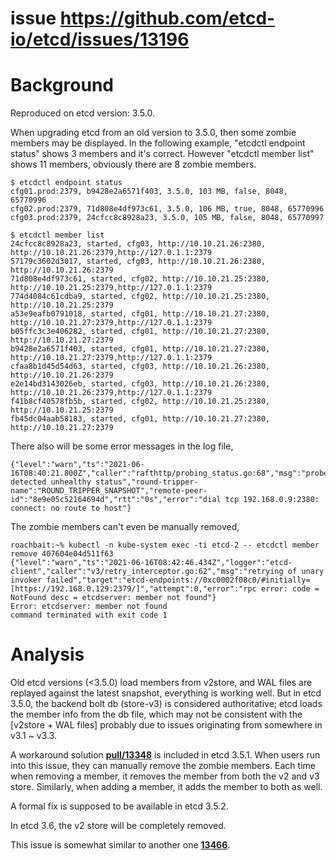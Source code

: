 issue https://github.com/etcd-io/etcd/issues/13196
======
# Background
Reproduced on etcd version: 3.5.0.

When upgrading etcd from an old version to 3.5.0, then some zombie members may be displayed. In the following example, 
"etcdctl endpoint status" shows 3 members and it's correct. However "etcdctl member list" shows 11 members, obviously 
there are 8 zombie members.
```
$ etcdctl endpoint status
cfg01.prod:2379, b9428e2a6571f403, 3.5.0, 103 MB, false, 8048, 65770996
cfg02.prod:2379, 71d808e4df973c61, 3.5.0, 106 MB, true, 8048, 65770996
cfg03.prod:2379, 24cfcc8c8928a23, 3.5.0, 105 MB, false, 8048, 65770997

$ etcdctl member list
24cfcc8c8928a23, started, cfg03, http://10.10.21.26:2380, http://10.10.21.26:2379,http://127.0.1.1:2379
57179c3602d3017, started, cfg03, http://10.10.21.26:2380, http://10.10.21.26:2379
71d808e4df973c61, started, cfg02, http://10.10.21.25:2380, http://10.10.21.25:2379,http://127.0.1.1:2379
774d4084c61cdba9, started, cfg02, http://10.10.21.25:2380, http://10.10.21.25:2379
a53e9eafb0791018, started, cfg01, http://10.10.21.27:2380, http://10.10.21.27:2379,http://127.0.1.1:2379
b05ffc3c3e406282, started, cfg01, http://10.10.21.27:2380, http://10.10.21.27:2379
b9428e2a6571f403, started, cfg01, http://10.10.21.27:2380, http://10.10.21.27:2379,http://127.0.1.1:2379
cfaa8b1d45d54d63, started, cfg03, http://10.10.21.26:2380, http://10.10.21.26:2379
e2e14bd3143026eb, started, cfg03, http://10.10.21.26:2380, http://10.10.21.26:2379,http://127.0.1.1:2379
f41b8cf40578fb5b, started, cfg02, http://10.10.21.25:2380, http://10.10.21.25:2379
fb45dc04aab58183, started, cfg01, http://10.10.21.27:2380, http://10.10.21.27:2379
```

There also will be some error messages in the log file,
```
{"level":"warn","ts":"2021-06-16T08:40:21.800Z","caller":"rafthttp/probing_status.go:68","msg":"prober detected unhealthy status","round-tripper-name":"ROUND_TRIPPER_SNAPSHOT","remote-peer-id":"8e9e05c52164694d","rtt":"0s","error":"dial tcp 192.168.0.9:2380: connect: no route to host"}
```

The zombie members can't even be manually removed, 
```
roachbait:~% kubectl -n kube-system exec -ti etcd-2 -- etcdctl member remove 407604e04d511f63
{"level":"warn","ts":"2021-06-16T08:42:46.434Z","logger":"etcd-client","caller":"v3/retry_interceptor.go:62","msg":"retrying of unary invoker failed","target":"etcd-endpoints://0xc0002f08c0/#initially=[https://192.168.0.129:2379/]","attempt":0,"error":"rpc error: code = NotFound desc = etcdserver: member not found"}
Error: etcdserver: member not found
command terminated with exit code 1
```

# Analysis
Old etcd versions (<3.5.0) load members from v2store, and WAL files are replayed against the latest snapshot, everything is 
working well. But in etcd 3.5.0, the backend bolt db (store-v3) is considered authoritative; etcd loads the member info from the 
db file, which may not be consistent with the [v2store + WAL files] probably due to issues originating from somewhere in v3.1 ~ v3.3. 

A workaround solution **[pull/13348](https://github.com/etcd-io/etcd/pull/13348)** is included in etcd 3.5.1. 
When users run into this issue, they can manually remove the zombie members. Each time when removing a member, 
it removes the member from both the v2 and v3 store. Similarly, when adding a member, it adds the member to both as well. 

A formal fix is supposed to be available in etcd 3.5.2. 

In etcd 3.6, the v2 store will be completely removed. 

This issue is somewhat similar to another one **[13466](../13466)**.